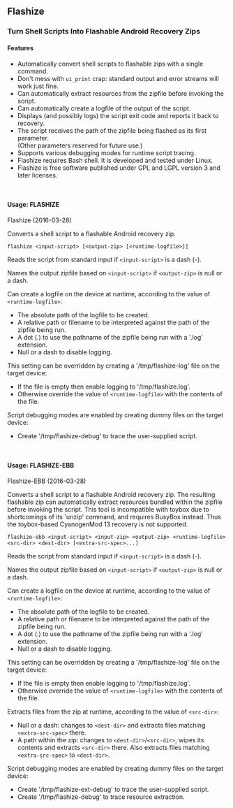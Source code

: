 ## Flashize
### Turn Shell Scripts Into Flashable Android Recovery Zips

#### Features

- Automatically convert shell scripts to flashable zips with a single command.
- Don't mess with `ui_print` crap: standard output and error streams will work just fine.
- Can automatically extract resources from the zipfile before invoking the script.
- Can automatically create a logfile of the output of the script.
- Displays (and possibly logs) the script exit code and reports it back to recovery.
- The script receives the path of the zipfile being flashed as its first parameter.
<br>(Other parameters reserved for future use.)
- Supports various debugging modes for runtime script tracing.
- Flashize requires Bash shell. It is developed and tested under Linux.
- Flashize is free software published under GPL and LGPL version 3 and later licenses.

<br>

#### Usage: FLASHIZE

Flashize (2016-03-28)

Converts a shell script to a flashable Android recovery zip.

`flashize <input-script> [<output-zip> [<runtime-logfile>]]`

Reads the script from standard input if `<input-script>` is a dash (-).

Names the output zipfile based on `<input-script>` if `<output-zip>` is null or a dash.

Can create a logfile on the device at runtime, according to the value of `<runtime-logfile>`:
- The absolute path of the logfile to be created.
- A relative path or filename to be interpreted against the path of the zipfile being run.
- A dot (.) to use the pathname of the zipfile being run with a '.log' extension.
- Null or a dash to disable logging.

This setting can be overridden by creating a '/tmp/flashize-log' file on the target device:
- If the file is empty then enable logging to '/tmp/flashize.log'.
- Otherwise override the value of `<runtime-logfile>` with the contents of the file.

Script debugging modes are enabled by creating dummy files on the target device:
- Create '/tmp/flashize-debug' to trace the user-supplied script.

<br>

#### Usage: FLASHIZE-EBB

Flashize-EBB (2016-03-28)

Converts a shell script to a flashable Android recovery zip. The resulting flashable zip
can automatically extract resources bundled within the zipfile before invoking the script.
This tool is incompatible with toybox due to shortcomings of its 'unzip' command, and
requires BusyBox instead. Thus the toybox-based CyanogenMod 13 recovery is not supported.

`flashize-ebb <input-script> <input-zip> <output-zip> <runtime-logfile> <src-dir> <dest-dir> [<extra-src-spec>...]`

Reads the script from standard input if `<input-script>` is a dash (-).

Names the output zipfile based on `<input-script>` if `<output-zip>` is null or a dash.

Can create a logfile on the device at runtime, according to the value of `<runtime-logfile>`:
- The absolute path of the logfile to be created.
- A relative path or filename to be interpreted against the path of the zipfile being run.
- A dot (.) to use the pathname of the zipfile being run with a '.log' extension.
- Null or a dash to disable logging.

This setting can be overridden by creating a '/tmp/flashize-log' file on the target device:
- If the file is empty then enable logging to '/tmp/flashize.log'.
- Otherwise override the value of `<runtime-logfile>` with the contents of the file.

Extracts files from the zip at runtime, according to the value of `<src-dir>`:
- Null or a dash: changes to `<dest-dir>` and extracts files matching `<extra-src-spec>` there.
- A path within the zip: changes to `<dest-dir>`/`<src-dir>`, wipes its contents and extracts
  `<src-dir>` there. Also extracts files matching `<extra-src-spec>` to `<dest-dir>`.

Script debugging modes are enabled by creating dummy files on the target device:
- Create '/tmp/flashize-ext-debug' to trace the user-supplied script.
- Create '/tmp/flashize-debug' to trace resource extraction.


